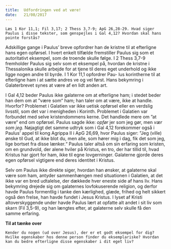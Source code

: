 ```yaml
---
title:  Udfordringen ved at være!
date:   21/08/2017
---
```


`Læs 1 Kor 11,1; Fil 3,17; 2 Thess 3,7-9; ApG 26,28-29. Hvad siger Paulus i disse tekster, som genspejles i Gal 4,12? Hvordan skal hans pointe forstås?`

Adskillige gange i Paulus’ breve opfordrer han de kristne til at efterligne hans egen opførsel. I hvert enkelt tilfælde fremstiller Paulus sig som et autoritativt eksempel, som de troende skulle følge. I 2 Thess 3,7-9 fremholder Paulus sig selv som et eksempel på, hvordan de kristne i Thessalonika skulle arbejde for at tjene til deres eget underhold og ikke ligge nogen andre til byrde. I 1 Kor 11,1 opfordrer Pau- lus korintherne til at efterligne ham i at sætte andres ve og vel først. Hans bekymring i Galaterbrevet synes at være af en lidt anden art.

I Gal 4,12 beder Paulus ikke galaterne om at efterligne ham; i stedet beder han dem om at ”være som“ ham; han taler om at være, ikke at handle. Hvorfor? Problemet i Galatien var ikke uetisk opførsel eller en verdslig livsstil, som det var i menigheden i Korinth. Problemet i Galatien var forbundet med selve kristendommens kerne. Det handlede mere om ”at være“ end om opførsel. Paulus sagde ikke: *opfør* jer som jeg gør, men *vær som jeg*. Nøjagtigt det samme udtryk som i Gal 4,12 forekommer også i Paulus’ appel til kong Agrippa II i ApG 26,69, hvor Paulus siger: ”Jeg (ville) ønske til Gud, at ikke blot du, men alle, som hører mig i dag, fik det som jeg, lige bortset fra disse lænker.“ Paulus taler altså om sin erfaring som kristen, om en grundvold, der alene hviler på Kristus, en tro, der har tillid til, hvad Kristus har gjort for ham, ikke til egne lovgerninger. Galaterne gjorde deres egen opførsel vigtigere end deres identitet i Kristus.

Selv om Paulus ikke direkte siger, hvordan han ønsker, at galaterne skal være som ham, antyder sammenhængen med situationen i Galatien, at det ikke var en bred udtalelse, der dækkede hver eneste side af hans liv. Hans bekymring drejede sig om galaternes lovfokuserende religion, og derfor havde Paulus formentlig i tanke den kærlighed, glæde, frihed og helt sikkert også den frelse, han havde fundet i Jesus Kristus. I lyset af Kristi altoverskyggende under havde Paulus lært at opfatte alt andet i sit liv som skarn (Fil 3,5-9), og han længtes efter, at galaterne selv skulle få den samme erfaring.

**Til at tænke over**

`Kender du nogen (ud over Jesus), der er et godt eksempel for dig? Hvilke egenskaber hos denne person finder du eksemplariske? Hvordan kan du bedre efterligne disse egenskaber i dit eget liv?`

